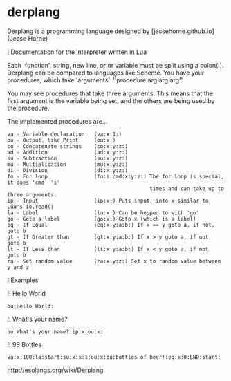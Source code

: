 derplang
===========================
Derplang is a programming language designed by [jessehorne.github.io](Jesse Horne)

! Documentation for the interpreter written in Lua

Each 'function', string, new line, or or variable must be split using a colon(:).
Derplang can be compared to languages like Scheme. You have your procedures, which
take 'arguments'. ''procedure:arg:arg:arg''

You may see procedures that take three arguments. This means that the first
argument is the variable being set, and the others are being used by the procedure.

The implemented procedures are...
```
va - Variable declaration 	(va:x:1:)
ou - Output, like Print 	(ou:x:)
co - Concatenate strings 	(co:x:y:z:)
ad - Addition				(ad:x:y:z:)
su - Subtraction			(su:x:y:z:)
mu - Multiplication			(mu:x:y:z:)
di - Division				(di:x:y:z:)
fo - For loop				(fo:i:cmd:x:y:z:) The for loop is special, it does 'cmd' 'i' 
											  times and can take up to three arguments.
ip - Input 					(ip:x:) Puts input, into x similar to Lua's io.read()
la - Label 					(la:x:) Can be hopped to with 'go'
go - Goto a label 			(go:x:) Goto x (which is a label)
eq - If Equal				(eq:x:y:a:b:) If x == y goto a, if not, goto b
gt - If Greater than		(gt:x:y:a:b:) If x > y goto a, if not, goto b
lt - If Less than			(lt:x:y:a:b:) If x < y goto a, if not, goto b
ra - Set random value		(ra:x:y:z:) Set x to random value between y and z
```

! Examples

!! Hello World
```
ou:Hello World:
```

!! What's your name?
```
ou:What's your name?:ip:x:ou:x:
```

!! 99 Bottles
```
va:x:100:la:start:su:x:x:1:ou:x:ou:bottles of beer!:eq:x:0:END:start:
```

http://esolangs.org/wiki/Derplang
